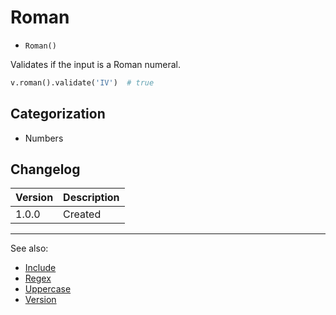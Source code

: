 # Roman

- `Roman()`

Validates if the input is a Roman numeral.

```python
v.roman().validate('IV')  # true
```

## Categorization

- Numbers

## Changelog

Version | Description
--------|-------------
  1.0.0 | Created

***
See also:

- [Include](Include.md)
- [Regex](Regex.md)
- [Uppercase](Uppercase.md)
- [Version](Version.md)